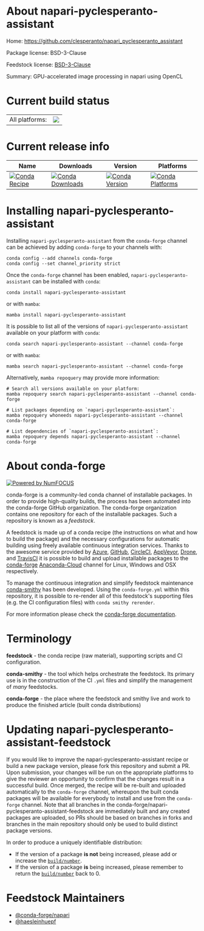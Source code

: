 About napari-pyclesperanto-assistant
====================================

Home: https://github.com/clesperanto/napari_pyclesperanto_assistant

Package license: BSD-3-Clause

Feedstock license: [BSD-3-Clause](https://github.com/conda-forge/napari-pyclesperanto-assistant-feedstock/blob/main/LICENSE.txt)

Summary: GPU-accelerated image processing in napari using OpenCL

Current build status
====================


<table><tr><td>All platforms:</td>
    <td>
      <a href="https://dev.azure.com/conda-forge/feedstock-builds/_build/latest?definitionId=15834&branchName=main">
        <img src="https://dev.azure.com/conda-forge/feedstock-builds/_apis/build/status/napari-pyclesperanto-assistant-feedstock?branchName=main">
      </a>
    </td>
  </tr>
</table>

Current release info
====================

| Name | Downloads | Version | Platforms |
| --- | --- | --- | --- |
| [![Conda Recipe](https://img.shields.io/badge/recipe-napari--pyclesperanto--assistant-green.svg)](https://anaconda.org/conda-forge/napari-pyclesperanto-assistant) | [![Conda Downloads](https://img.shields.io/conda/dn/conda-forge/napari-pyclesperanto-assistant.svg)](https://anaconda.org/conda-forge/napari-pyclesperanto-assistant) | [![Conda Version](https://img.shields.io/conda/vn/conda-forge/napari-pyclesperanto-assistant.svg)](https://anaconda.org/conda-forge/napari-pyclesperanto-assistant) | [![Conda Platforms](https://img.shields.io/conda/pn/conda-forge/napari-pyclesperanto-assistant.svg)](https://anaconda.org/conda-forge/napari-pyclesperanto-assistant) |

Installing napari-pyclesperanto-assistant
=========================================

Installing `napari-pyclesperanto-assistant` from the `conda-forge` channel can be achieved by adding `conda-forge` to your channels with:

```
conda config --add channels conda-forge
conda config --set channel_priority strict
```

Once the `conda-forge` channel has been enabled, `napari-pyclesperanto-assistant` can be installed with `conda`:

```
conda install napari-pyclesperanto-assistant
```

or with `mamba`:

```
mamba install napari-pyclesperanto-assistant
```

It is possible to list all of the versions of `napari-pyclesperanto-assistant` available on your platform with `conda`:

```
conda search napari-pyclesperanto-assistant --channel conda-forge
```

or with `mamba`:

```
mamba search napari-pyclesperanto-assistant --channel conda-forge
```

Alternatively, `mamba repoquery` may provide more information:

```
# Search all versions available on your platform:
mamba repoquery search napari-pyclesperanto-assistant --channel conda-forge

# List packages depending on `napari-pyclesperanto-assistant`:
mamba repoquery whoneeds napari-pyclesperanto-assistant --channel conda-forge

# List dependencies of `napari-pyclesperanto-assistant`:
mamba repoquery depends napari-pyclesperanto-assistant --channel conda-forge
```


About conda-forge
=================

[![Powered by
NumFOCUS](https://img.shields.io/badge/powered%20by-NumFOCUS-orange.svg?style=flat&colorA=E1523D&colorB=007D8A)](https://numfocus.org)

conda-forge is a community-led conda channel of installable packages.
In order to provide high-quality builds, the process has been automated into the
conda-forge GitHub organization. The conda-forge organization contains one repository
for each of the installable packages. Such a repository is known as a *feedstock*.

A feedstock is made up of a conda recipe (the instructions on what and how to build
the package) and the necessary configurations for automatic building using freely
available continuous integration services. Thanks to the awesome service provided by
[Azure](https://azure.microsoft.com/en-us/services/devops/), [GitHub](https://github.com/),
[CircleCI](https://circleci.com/), [AppVeyor](https://www.appveyor.com/),
[Drone](https://cloud.drone.io/welcome), and [TravisCI](https://travis-ci.com/)
it is possible to build and upload installable packages to the
[conda-forge](https://anaconda.org/conda-forge) [Anaconda-Cloud](https://anaconda.org/)
channel for Linux, Windows and OSX respectively.

To manage the continuous integration and simplify feedstock maintenance
[conda-smithy](https://github.com/conda-forge/conda-smithy) has been developed.
Using the ``conda-forge.yml`` within this repository, it is possible to re-render all of
this feedstock's supporting files (e.g. the CI configuration files) with ``conda smithy rerender``.

For more information please check the [conda-forge documentation](https://conda-forge.org/docs/).

Terminology
===========

**feedstock** - the conda recipe (raw material), supporting scripts and CI configuration.

**conda-smithy** - the tool which helps orchestrate the feedstock.
                   Its primary use is in the construction of the CI ``.yml`` files
                   and simplify the management of *many* feedstocks.

**conda-forge** - the place where the feedstock and smithy live and work to
                  produce the finished article (built conda distributions)


Updating napari-pyclesperanto-assistant-feedstock
=================================================

If you would like to improve the napari-pyclesperanto-assistant recipe or build a new
package version, please fork this repository and submit a PR. Upon submission,
your changes will be run on the appropriate platforms to give the reviewer an
opportunity to confirm that the changes result in a successful build. Once
merged, the recipe will be re-built and uploaded automatically to the
`conda-forge` channel, whereupon the built conda packages will be available for
everybody to install and use from the `conda-forge` channel.
Note that all branches in the conda-forge/napari-pyclesperanto-assistant-feedstock are
immediately built and any created packages are uploaded, so PRs should be based
on branches in forks and branches in the main repository should only be used to
build distinct package versions.

In order to produce a uniquely identifiable distribution:
 * If the version of a package **is not** being increased, please add or increase
   the [``build/number``](https://docs.conda.io/projects/conda-build/en/latest/resources/define-metadata.html#build-number-and-string).
 * If the version of a package **is** being increased, please remember to return
   the [``build/number``](https://docs.conda.io/projects/conda-build/en/latest/resources/define-metadata.html#build-number-and-string)
   back to 0.

Feedstock Maintainers
=====================

* [@conda-forge/napari](https://github.com/conda-forge/napari/)
* [@haesleinhuepf](https://github.com/haesleinhuepf/)

